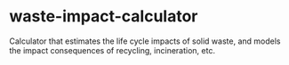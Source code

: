 # waste-impact-calculator
Calculator that estimates the life cycle impacts of solid waste, and models the impact consequences of recycling, incineration, etc.
